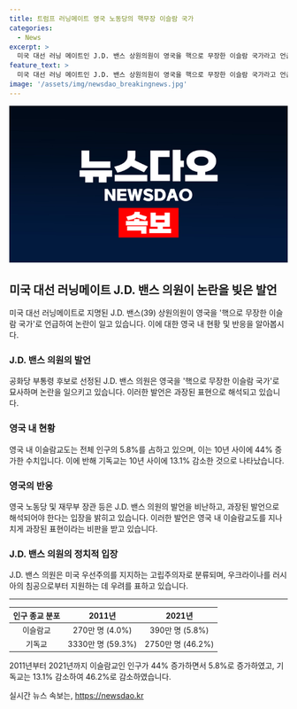 ```yaml
---
title: 트럼프 러닝메이트 영국 노동당의 핵무장 이슬람 국가
categories:
  - News
excerpt: >
  미국 대선 러닝 메이트인 J.D. 밴스 상원의원이 영국을 핵으로 무장한 이슬람 국가라고 언급하면서 노동당 집권 이후 영국의 변화를 우려했다. 이에 영국 정부와 트럼프와의 관계에 대한 논란이 일고 있으며, 밴스의 고립주의적 입장이 우크라이나 지원에 어려움을 가져올 수 있다는 우려도 나왔다. 과장된 발언은 인구통계로 반박되고, 밴스는 트럼프와 유사한 우선주의자로 분류되며, 이에 대한 우려가 커지고 있다.
feature_text: >
  미국 대선 러닝 메이트인 J.D. 밴스 상원의원이 영국을 핵으로 무장한 이슬람 국가라고 언급하면서 노동당 집권 이후 영국의 변화를 우려했다. 이에 영국 정부와 트럼프와의 관계에 대한 논란이 일고 있으며, 밴스의 고립주의적 입장이 우크라이나 지원에 어려움을 가져올 수 있다는 우려도 나왔다. 과장된 발언은 인구통계로 반박되고, 밴스는 트럼프와 유사한 우선주의자로 분류되며, 이에 대한 우려가 커지고 있다.
image: '/assets/img/newsdao_breakingnews.jpg'
---
```


<p><img src="/assets/img/newsdao_breakingnews.jpg" alt="koreaapp 속보" /></p>

<h2 data-ke-size="size26">미국 대선 러닝메이트 J.D. 밴스 의원이 논란을 빚은 발언</h2>

<p data-ke-size="size16">미국 대선 러닝메이트로 지명된 J.D. 밴스(39) 상원의원이 영국을 '핵으로 무장한 이슬람 국가'로 언급하여 논란이 일고 있습니다. 이에 대한 영국 내 현황 및 반응을 알아봅시다.</p>

<h3 data-ke-size="size22">J.D. 밴스 의원의 발언</h3>

<p data-ke-size="size16">공화당 부통령 후보로 선정된 J.D. 밴스 의원은 영국을 '핵으로 무장한 이슬람 국가'로 묘사하며 논란을 일으키고 있습니다. 이러한 발언은 과장된 표현으로 해석되고 있습니다.</p>

<h3 data-ke-size="size22">영국 내 현황</h3>

<p data-ke-size="size16">영국 내 이슬람교도는 전체 인구의 5.8%를 占하고 있으며, 이는 10년 사이에 44% 증가한 수치입니다. 이에 반해 기독교는 10년 사이에 13.1% 감소한 것으로 나타났습니다.</p>

<h3 data-ke-size="size22">영국의 반응</h3>

<p data-ke-size="size16">영국 노동당 및 재무부 장관 등은 J.D. 밴스 의원의 발언을 비난하고, 과장된 발언으로 해석되어야 한다는 입장을 밝히고 있습니다. 이러한 발언은 영국 내 이슬람교도를 지나치게 과장된 표현이라는 비판을 받고 있습니다.</p>

<h3 data-ke-size="size22">J.D. 밴스 의원의 정치적 입장</h3>

<p data-ke-size="size16">J.D. 밴스 의원은 미국 우선주의를 지지하는 고립주의자로 분류되며, 우크라이나를 러시아의 침공으로부터 지원하는 데 우려를 표하고 있습니다.</p>

<hr>

<table>
<thead>
<tr>
<th style="text-align: center;">인구 종교 분포</th>
<th style="text-align: center;">2011년</th>
<th style="text-align: center;">2021년</th>
</tr>
</thead>
<tbody>
<tr>
<td style="text-align: center;">이슬람교</td>
<td style="text-align: center;">270만 명 (4.0%)</td>
<td style="text-align: center;">390만 명 (5.8%)</td>
</tr>
<tr>
<td style="text-align: center;">기독교</td>
<td style="text-align: center;">3330만 명 (59.3%)</td>
<td style="text-align: center;">2750만 명 (46.2%)</td>
</tr>
</tbody>
</table>

<p data-ke-size="size16">2011년부터 2021년까지 이슬람교인 인구가 44% 증가하면서 5.8%로 증가하였고, 기독교는 13.1% 감소하여 46.2%로 감소하였습니다.</p>
실시간 뉴스 속보는, <a href="https://newsdao.kr" rel="dofollow">https://newsdao.kr</a>


